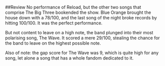 ##Review
No performance of Reload, but the other two songs that comprise The Big Three bookended the show. Blue Orange brought the house down with a 78/100, and the last song of the night broke records by hitting 100/100. It was the perfect performance.

But not content to leave on a high note, the band plunged into their most polarising song, The Wave. It scored a mere 29/100, stealing the chance for the band to leave on the highest possible note.

Also of note: the gap score for The Wave was 9, which is quite high for any song, let alone a song that has a whole fandom dedicated to it.


